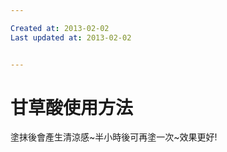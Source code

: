 ```yaml
---

Created at: 2013-02-02
Last updated at: 2013-02-02


---
```


# 甘草酸使用方法


塗抹後會產生清涼感~半小時後可再塗一次~效果更好!

